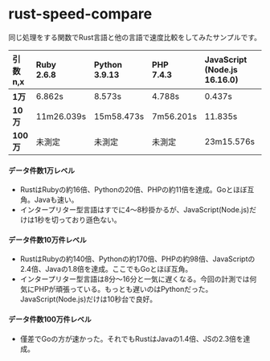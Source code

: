 # rust-speed-compare
同じ処理をする関数でRust言語と他の言語で速度比較をしてみたサンプルです。


|引数n,x|Ruby<br/>2.6.8|Python<br/>3.9.13|PHP<br/>7.4.3|JavaScript<br>(Node.js 16.16.0)|Java<br/>18.0.2|Go<br/>1.18|Rust<br/>1.62.1|
|:---|:---|:---|:---|:---|:---|:---|:---|
|**1万**|6.862s|8.573s|4.788s|0.437s|0.222s|0.544s|0.423s|
|**10万**|11m26.039s|15m58.473s|7m56.201s|11.835s|8.516s|4.706s|4.866s|
|**100万**|未測定|未測定|未測定|23m15.576s|14m22.989s|10m5.680s |10m13.068s|

#### データ件数1万レベル
- RustはRubyの約16倍、Pythonの20倍、PHPの約11倍を達成。Goとほぼ互角。Javaも速い。
- インタープリター型言語はすでに4〜8秒掛かるが、JavaScript(Node.js)だけは1秒を切っており遜色ない。

#### データ件数10万件レベル
- RustはRubyの約140倍、Pythonの約170倍、PHPの約98倍、JavaScriptの2.4倍、Javaの1.8倍を達成。ここでもGoとほぼ互角。
- インタープリター型言語は8分〜16分と一気に遅くなる。今回の計測では何気にPHPが頑張っている。もっとも遅いのはPythonだった。JavaScript(Node.js)だけは10秒台で良好。

#### データ件数100万件レベル
- 僅差でGoの方が速かった。それでもRustはJavaの1.4倍、JSの2.3倍を達成。